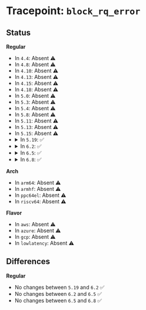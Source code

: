 # Tracepoint: <code>block_rq_error</code>

## Status
<b>Regular</b>
<ul>
<li>
In <code>4.4</code>: Absent ⚠️
</li>
<li>
In <code>4.8</code>: Absent ⚠️
</li>
<li>
In <code>4.10</code>: Absent ⚠️
</li>
<li>
In <code>4.13</code>: Absent ⚠️
</li>
<li>
In <code>4.15</code>: Absent ⚠️
</li>
<li>
In <code>4.18</code>: Absent ⚠️
</li>
<li>
In <code>5.0</code>: Absent ⚠️
</li>
<li>
In <code>5.3</code>: Absent ⚠️
</li>
<li>
In <code>5.4</code>: Absent ⚠️
</li>
<li>
In <code>5.8</code>: Absent ⚠️
</li>
<li>
In <code>5.11</code>: Absent ⚠️
</li>
<li>
In <code>5.13</code>: Absent ⚠️
</li>
<li>
In <code>5.15</code>: Absent ⚠️
</li>
<li>
<details>
<summary>In <code>5.19</code>: ✅</summary>

Event:

```c
struct trace_event_raw_block_rq_completion {
    struct trace_entry ent;
    dev_t dev;
    sector_t sector;
    unsigned int nr_sector;
    int error;
    char rwbs[8];
    u32 __data_loc_cmd;
    char __data[0];
};
```
Function:

```c
void trace_event_raw_event_block_rq_completion(void *__data, struct request *rq, blk_status_t error, unsigned int nr_bytes);
```
</details>
</li>
<li>
<details>
<summary>In <code>6.2</code>: ✅</summary>

Event:

```c
struct trace_event_raw_block_rq_completion {
    struct trace_entry ent;
    dev_t dev;
    sector_t sector;
    unsigned int nr_sector;
    int error;
    char rwbs[8];
    u32 __data_loc_cmd;
    char __data[0];
};
```
Function:

```c
void trace_event_raw_event_block_rq_completion(void *__data, struct request *rq, blk_status_t error, unsigned int nr_bytes);
```
</details>
</li>
<li>
<details>
<summary>In <code>6.5</code>: ✅</summary>

Event:

```c
struct trace_event_raw_block_rq_completion {
    struct trace_entry ent;
    dev_t dev;
    sector_t sector;
    unsigned int nr_sector;
    int error;
    char rwbs[8];
    u32 __data_loc_cmd;
    char __data[0];
};
```
Function:

```c
void trace_event_raw_event_block_rq_completion(void *__data, struct request *rq, blk_status_t error, unsigned int nr_bytes);
```
</details>
</li>
<li>
<details>
<summary>In <code>6.8</code>: ✅</summary>

Event:

```c
struct trace_event_raw_block_rq_completion {
    struct trace_entry ent;
    dev_t dev;
    sector_t sector;
    unsigned int nr_sector;
    int error;
    char rwbs[8];
    u32 __data_loc_cmd;
    char __data[0];
};
```
Function:

```c
void trace_event_raw_event_block_rq_completion(void *__data, struct request *rq, blk_status_t error, unsigned int nr_bytes);
```
</details>
</li>
</ul>
<b>Arch</b>
<ul>
<li>
In <code>arm64</code>: Absent ⚠️
</li>
<li>
In <code>armhf</code>: Absent ⚠️
</li>
<li>
In <code>ppc64el</code>: Absent ⚠️
</li>
<li>
In <code>riscv64</code>: Absent ⚠️
</li>
</ul>
<b>Flavor</b>
<ul>
<li>
In <code>aws</code>: Absent ⚠️
</li>
<li>
In <code>azure</code>: Absent ⚠️
</li>
<li>
In <code>gcp</code>: Absent ⚠️
</li>
<li>
In <code>lowlatency</code>: Absent ⚠️
</li>
</ul>

## Differences
<b>Regular</b>
<ul>
<li>
No changes between <code>5.19</code> and <code>6.2</code> ✅
</li>
<li>
No changes between <code>6.2</code> and <code>6.5</code> ✅
</li>
<li>
No changes between <code>6.5</code> and <code>6.8</code> ✅
</li>
</ul>
